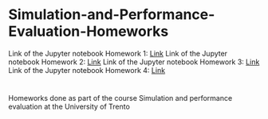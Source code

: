 # Simulation-and-Performance-Evaluation-Homeworks

Link of the Jupyter notebook Homework 1: [Link](https://github.com/Kooroshoo/Simulation-and-Performance-Evaluation-Homeworks/blob/master/Homework%201/Code%20-%20HW1.ipynb)
Link of the Jupyter notebook Homework 2: [Link](https://github.com/Kooroshoo/Simulation-and-Performance-Evaluation-Homeworks/blob/master/Homework%202/Code%20-%20HW2.ipynb)
Link of the Jupyter notebook Homework 3: [Link](https://github.com/Kooroshoo/Simulation-and-Performance-Evaluation-Homeworks/blob/master/Homework%203/Code%20-%20HW3.ipynb)
Link of the Jupyter notebook Homework 4: [Link](https://github.com/Kooroshoo/Simulation-and-Performance-Evaluation-Homeworks/blob/master/Homework%204/Code%20-%20HW4.ipynb)

#
Homeworks done as part of the course Simulation and performance evaluation at the University of Trento
